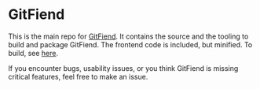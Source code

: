 # GitFiend 

This is the main repo for [GitFiend](https://gitfiend.com).
It contains the source and the tooling to build and package GitFiend. 
The frontend code is included, but minified. 
To build, see [here](./gitfiend-shell/README.md).

If you encounter bugs, usability issues, or you think GitFiend is missing critical features, feel free to make an issue.

